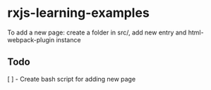 # rxjs-learning-examples

To add a new page: create a folder in src/, add new entry and html-webpack-plugin instance

## Todo

[ ] - Create bash script for adding new page
